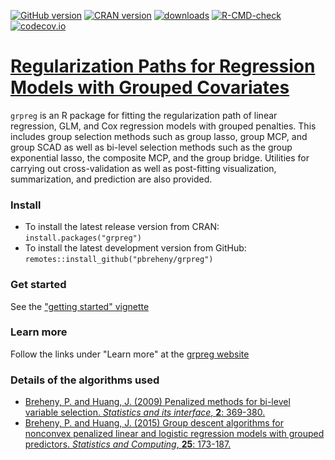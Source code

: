 <!-- badges: start -->
[![GitHub version](https://img.shields.io/endpoint?url=https://raw.githubusercontent.com/pbreheny/grpreg/master/.version.json&style=flat&logo=github)](https://github.com/pbreheny/grpreg)
[![CRAN version](https://img.shields.io/cran/v/grpreg?logo=R)](https://cran.r-project.org/package=grpreg)
[![downloads](https://cranlogs.r-pkg.org/badges/grpreg)](https://cran.r-project.org/package=grpreg)
[![R-CMD-check](https://github.com/pbreheny/grpreg/workflows/R-CMD-check/badge.svg)](https://github.com/pbreheny/grpreg/actions)
[![codecov.io](https://codecov.io/github/pbreheny/grpreg/coverage.svg?branch=master)](https://codecov.io/github/pbreheny/grpreg?branch=master)
<!-- badges: end -->

# [Regularization Paths for Regression Models with Grouped Covariates](https://pbreheny.github.io/grpreg/)

`grpreg` is an R package for fitting the regularization path of linear regression, GLM, and Cox regression models with grouped penalties.  This includes group selection methods such as group lasso, group MCP, and group SCAD as well as bi-level selection methods such as the group exponential lasso, the composite MCP, and the group bridge.  Utilities for carrying out cross-validation as well as post-fitting visualization, summarization, and prediction are also provided.

### Install

* To install the latest release version from CRAN: `install.packages("grpreg")`
* To install the latest development version from GitHub: `remotes::install_github("pbreheny/grpreg")`

### Get started

See the ["getting started" vignette](https://pbreheny.github.io/grpreg/articles/getting-started.html)

### Learn more

Follow the links under "Learn more" at the [grpreg website](https://pbreheny.github.io/grpreg/)

### Details of the algorithms used

* [Breheny, P. and Huang, J. (2009) Penalized methods for bi-level variable selection.  *Statistics and its interface*, **2**: 369-380.](https://myweb.uiowa.edu/pbreheny/pdf/Breheny2009.pdf)
* [Breheny, P. and Huang, J. (2015) Group descent algorithms for nonconvex penalized linear and logistic regression models with grouped predictors. *Statistics and Computing*, **25**: 173-187.](https://dx.doi.org/10.1007/s11222-013-9424-2)
